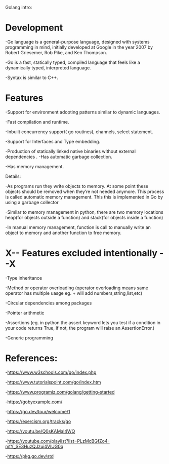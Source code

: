 Golang intro:

# Development
-Go language is a general-purpose language, designed with systems programming in mind, initially developed at Google in the year 2007 by Robert Griesemer, Rob Pike, and Ken Thompson.

-Go is a fast, statically typed, compiled language that feels like a dynamically typed, interpreted language.

-Syntax is similar to C++. 

# Features
-Support for environment adopting patterns similar to dynamic languages.

-Fast compilation and runtime.

-Inbuilt concurrency support( go routines), channels, select statement.

-Support for Interfaces and Type embedding.

-Production of statically linked native binaries without external dependencies
.
-Has automatic garbage collection.

-Has memory management.

Details:

-As programs run they write objects to memory. At some point these objects should be removed when they’re not needed anymore. This process is called automatic memory management. This this is implemented in Go by using a garbage collector

-Similar to memory management in python, there are two memory locations heap(for objects outside a function) and stack(for objects inside a function)

-In manual memory management, function is call to manually write an object to memory and another function to free memory.

# X-- Features excluded intentionally --X
-Type inheritance

-Method or operator overloading (operator overloading means same operator has multiple uasge eg. + will add numbers,string,list,etc)

-Circular dependencies among packages

-Pointer arithmetic

-Assertions (eg. in python the assert keyword lets you test if a condition in your code returns True, if not, the program will raise an AssertionError.)

-Generic programming 


# References:
-https://www.w3schools.com/go/index.php

-https://www.tutorialspoint.com/go/index.htm

-https://www.programiz.com/golang/getting-started

-https://gobyexample.com/

-https://go.dev/tour/welcome/1

-https://exercism.org/tracks/go

-https://youtu.be/Q0sKAMal4WQ

-https://youtube.com/playlist?list=PLzMcBGfZo4-mtY_SE3HuzQJzuj4VlUG0q

-https://pkg.go.dev/std
